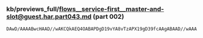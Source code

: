 ### kb/previews_full/flows__service-first__master-and-slot@guest.har.part043.md (part 002)

```md
DAwD/AAAABwcHAAD//wAKCQkAEQ4OABAPDgD19vYA8vTzAPX19gD39fcAAgABAAD//wAAA
```

```
